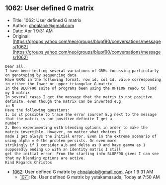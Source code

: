 ## 1062: User defined G matrix

- Title: 1062: User defined G matrix
- Author: chpalaiok@gmail.com
- Date: Apr 1 9:31 AM
- Original: [https://groups.yahoo.com/neo/groups/blupf90/conversations/messages/1062](https://groups.yahoo.com/neo/groups/blupf90/conversations/messages/1062)

```
Dear all,
I have been testing several variations of GRMs focussing particularly on genotyping by sequencing data
Have GRMs in the following format: row id, col id, value corresponding to either the lower or upper triangular G matrix
In the BLUPF90 suite of programs been using the OPTION readG to load my G matrix
In several cases I get the message that the matrix is not positive definite, even though the matrix can be inverted e.g
in R
Have the following questions:
1. Is it possible to trace the error source? E.g next to the message that the matrix is not positive definite I get a
number
2. Been experimenting with blending options in order to make the matrix invertible. However, no matter what choices I
made I get always the initial error. Even in the extreme scenario of using alpha = 0 the problem persists. Or even more
strikingly if I consider a,b and delta as 0 and have gamma as 1 supposedly ending up with an Identity matrix I still
get the initial error. From the starting info BLUPF90 gives I can see that my blending options are active.
Kind Regards,Christos
```

- [1062](1062.md): User defined G matrix by chpalaiok@gmail.com, Apr 1 9:31 AM
    - [1071](1071.md): Re: User defined G matrix by yutakamasuda, Today at 7:50 AM

